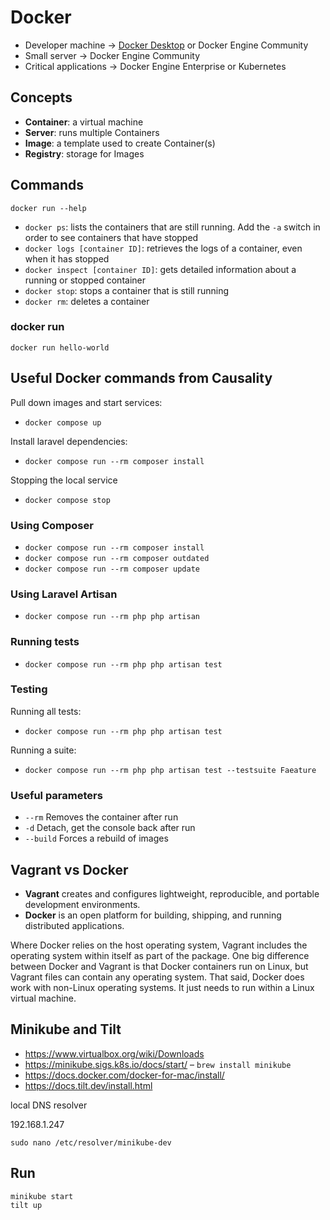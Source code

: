 # Docker

- Developer machine → [Docker Desktop](https://www.docker.com/products/docker-desktop) or Docker Engine Community
- Small server → Docker Engine Community
- Critical applications → Docker Engine Enterprise or Kubernetes

## Concepts

- **Container**: a virtual machine
- **Server**: runs multiple Containers
- **Image**: a template used to create Container(s)
- **Registry**: storage for Images

## Commands

	docker run --help

- `docker ps`: lists the containers that are still running. Add the `-a` switch in order to see containers that have stopped
- `docker logs [container ID]`: retrieves the logs of a container, even when it has stopped
- `docker inspect [container ID]`: gets detailed information about a running or stopped container
- `docker stop`: stops a container that is still running
- `docker rm`: deletes a container

### docker run

	docker run hello-world

## Useful Docker commands from Causality

Pull down images and start services:
- `docker compose up`

Install laravel dependencies:
- `docker compose run --rm composer install`

Stopping the local service
- `docker compose stop`

### Using Composer
- `docker compose run --rm composer install`
- `docker compose run --rm composer outdated`
- `docker compose run --rm composer update`

### Using Laravel Artisan
- `docker compose run --rm php php artisan`

### Running tests
- `docker compose run --rm php php artisan test`

### Testing
Running all tests:
- `docker compose run --rm php php artisan test`

Running a suite:
- `docker compose run --rm php php artisan test --testsuite Faeature`

### Useful parameters
- `--rm` Removes the container after run
- `-d` Detach, get the console back after run
- `--build` Forces a rebuild of images

## Vagrant vs Docker

- **Vagrant** creates and configures lightweight, reproducible, and portable development environments.
- **Docker** is an open platform for building, shipping, and running distributed applications.

Where Docker relies on the host operating system, Vagrant includes the operating system within itself as part of the package. One big difference between Docker and Vagrant is that Docker containers run on Linux, but Vagrant files can contain any operating system. That said, Docker does work with non-Linux operating systems. It just needs to run within a Linux virtual machine.

## Minikube and Tilt

- https://www.virtualbox.org/wiki/Downloads
- https://minikube.sigs.k8s.io/docs/start/ – `brew install minikube`
- https://docs.docker.com/docker-for-mac/install/
- https://docs.tilt.dev/install.html

local DNS resolver

192.168.1.247

	sudo nano /etc/resolver/minikube-dev

## Run

	minikube start
	tilt up
